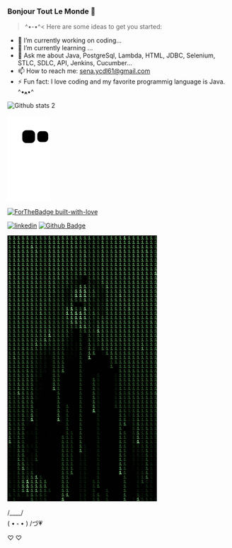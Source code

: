 ### Bonjour Tout Le Monde 👋
>^•-•^<
Here are some ideas to get you started:

- 🔭 I’m currently working on coding...
- 🌱 I’m currently learning ...
- 💬 Ask me about Java, PostgreSql, Lambda, HTML, JDBC, Selenium, STLC, SDLC, API, Jenkins, Cucumber...
- 📫 How to reach me: sena.ycdl61@gmail.com
- ⚡ Fun fact: I love coding and my favorite programmig language is Java.
^•ﻌ•^





![Github stats 2](https://github-readme-stats.vercel.app/api?username=SenaYcdl&show_icons=true&theme=jolly)


![snake gif](https://github.com/SenaYcdl/SenaYcdl/blob/output/github-contribution-grid-snake.svg)


[![ForTheBadge built-with-love](http://ForTheBadge.com/images/badges/built-with-love.svg)](https://GitHub.com/Naereen/)

[![linkedin](https://img.shields.io/badge/Linkedin-000000?style=for-the-badge&logo=Linkedin&logoColor=white)](https://www.linkedin.com/in/sena-y%C3%BCcedal-98785a233/)
[![Github Badge](https://img.shields.io/badge/-Github-000?style=quare&labelColor=000&logo=Github&logoColor=white&link=link)](link) 

![Alt Text](https://github.com/SenaYcdl/SenaYcdl/blob/main/7fdce2dc9307aff4f5acb88cc06b5904.gif)


 /\____/\
(   • ༝  •  )
 /づ💗 \
  ♡   ♡
